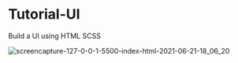 # Tutorial-UI
Build a UI using HTML SCSS

![screencapture-127-0-0-1-5500-index-html-2021-06-21-18_06_20](https://user-images.githubusercontent.com/63298399/122754244-98d9e200-d2bd-11eb-909e-7507f7848397.png)
